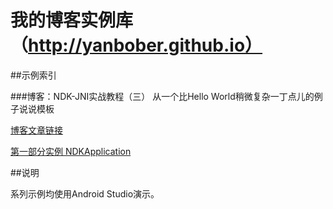 # 我的博客实例库（http://yanbober.github.io）

##示例索引

###博客：NDK-JNI实战教程（三） 从一个比Hello World稍微复杂一丁点儿的例子说说模板

[博客文章链接](http://yanbober.github.io/2015/02/25/android_studio_jni_3/) 

[第一部分实例 NDKApplication](https://github.com/yanbober/Android-Blog-Source/tree/master/NDKApplication)



##说明

系列示例均使用Android Studio演示。
